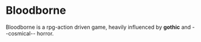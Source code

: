 # Bloodborne















Bloodborne is a rpg-action driven game, heavily influenced by **gothic** and --cosmical-- horror.















